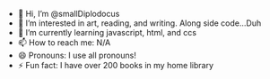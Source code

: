 - 👋 Hi, I’m @smallDiplodocus
- 👀 I’m interested in art, reading, and writing. Along side code...Duh
- 🌱 I’m currently learning javascript, html, and ccs 
- 📫 How to reach me: N/A
- 😄 Pronouns: I use all pronouns!
- ⚡ Fun fact: I have over 200 books in my home library

<!---
smallDiplodocus/smallDiplodocus is a ✨ special ✨ repository because its `README.md` (this file) appears on your GitHub profile.
You can click the Preview link to take a look at your changes.
--->
